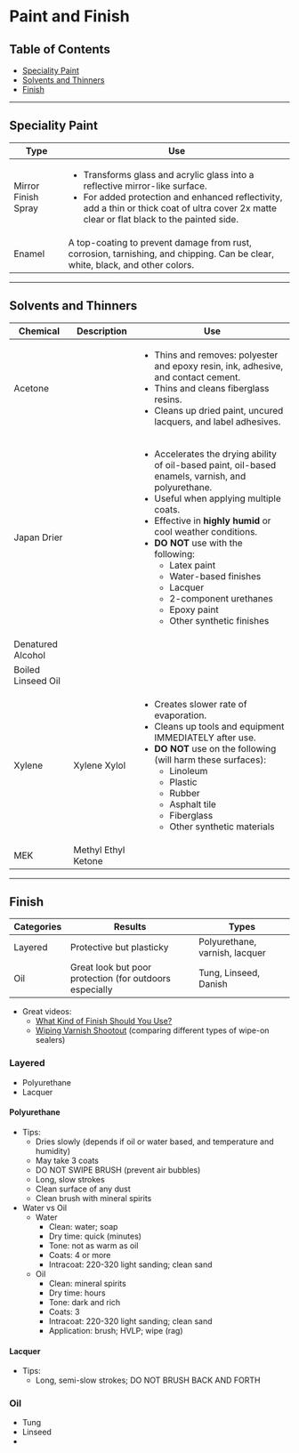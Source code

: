 # Paint and Finish

## Table of Contents
* [Speciality Paint](#speciality-paint)
* [Solvents and Thinners](#solvents-and-thinners)
* [Finish](#finish)

___
## Speciality Paint

Type | Use
-----|----
Mirror Finish Spray | <ul><li>Transforms glass and acrylic glass into a reflective mirror-like surface.</li><li>For added protection and enhanced reflectivity, add a thin or thick coat of ultra cover 2x matte clear or flat black to the painted side.</li></ul>
Enamel | A top-coating to prevent damage from rust, corrosion, tarnishing, and chipping. Can be clear, white, black, and other colors.

___
## Solvents and Thinners

Chemical | Description | Use
---------|-------------|----
Acetone |  | <ul><li>Thins and removes: polyester and epoxy resin, ink, adhesive, and contact cement.</li><li>Thins and cleans fiberglass resins.</li><li>Cleans up dried paint, uncured lacquers, and label adhesives.</li></ul>
Japan Drier | | <ul><li>Accelerates the drying ability of oil-based paint, oil-based enamels, varnish, and polyurethane.</li><li>Useful when applying multiple coats.</li><li>Effective in <strong>highly humid</strong> or cool weather conditions.</li><li><strong>DO NOT</strong> use with the following: <ul><li>Latex paint</li><li>Water-based finishes</li><li>Lacquer</li><li>2-component urethanes</li><li>Epoxy paint</li><li>Other synthetic finishes</li></ul></ul>
Denatured Alcohol | |
Boiled Linseed Oil | |
Xylene | Xylene Xylol | <ul><li>Creates slower rate of evaporation.</li><li>Cleans up tools and equipment IMMEDIATELY after use.</li><li><strong>DO NOT</strong> use on the following (will harm these surfaces):<ul><li>Linoleum</li><li>Plastic</li><li>Rubber</li><li>Asphalt tile</li><li>Fiberglass</li><li>Other synthetic materials</li></ul>
MEK | Methyl Ethyl Ketone |

___
## Finish

Categories | Results | Types
-----------|---------|-------
Layered    | Protective but plasticky                                | Polyurethane, varnish, lacquer
Oil        | Great look but poor protection (for outdoors especially |Tung, Linseed, Danish

* Great videos:
  * [What Kind of Finish Should You Use?](https://www.youtube.com/watch?v=bbiXJd_1l8Y)
  * [Wiping Varnish Shootout](https://www.youtube.com/watch?v=PryTA4pzTZ4) (comparing different types of wipe-on sealers)

### Layered
* Polyurethane
* Lacquer

#### Polyurethane
* Tips:
  * Dries slowly (depends if oil or water based, and temperature and humidity)
  * May take 3 coats
  * DO NOT SWIPE BRUSH (prevent air bubbles)
  * Long, slow strokes
  * Clean surface of any dust
  * Clean brush with mineral spirits
* Water vs Oil
  * Water
    * Clean: water; soap
    * Dry time: quick (minutes)
    * Tone: not as warm as oil
    * Coats: 4 or more
    * Intracoat: 220-320 light sanding; clean sand
  * Oil
    * Clean: mineral spirits
    * Dry time: hours
    * Tone: dark and rich
    * Coats: 3
    * Intracoat: 220-320 light sanding; clean sand
    * Application: brush; HVLP; wipe (rag)

#### Lacquer
* Tips:
  * Long, semi-slow strokes; DO NOT BRUSH BACK AND FORTH

### Oil
* Tung
* Linseed
* 
